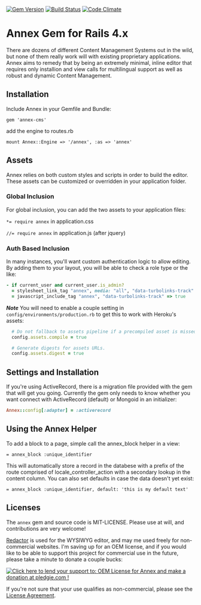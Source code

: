 [![Gem Version](https://badge.fury.io/rb/annex-cms.png)](http://badge.fury.io/rb/annex-cms) [![Build Status](https://drone.io/github.com/unicorn/annex/status.png)](https://drone.io/github.com/unicorn/annex/latest) [![Code Climate](https://codeclimate.com/github/unicorn/annex.png)](https://codeclimate.com/github/unicorn/annex)

# Annex Gem for Rails 4.x

There are dozens of different Content Management Systems out in the wild, but none of them really work will with existing proprietary applications. Annex aims to remedy that by being an extremely minimal, inline editor that requires only installion and view calls for multilingual support as well as robust and dynamic Content Management.

## Installation
Include Annex in your Gemfile and Bundle:

`gem 'annex-cms'`

add the engine to routes.rb

`mount Annex::Engine => '/annex', :as => 'annex'`


## Assets
Annex relies on both custom styles and scripts in order to build the editor.
These assets can be customized or overridden in your application folder.

### Global Inclusion
For global inclusion, you can add the two assets to your application files:

`*= require annex` in application.css

`//= require annex` in application.js (after jquery)

### Auth Based Inclusion
In many instances, you'll want custom authentication logic to allow editing. By adding them to your layout, you will be able to check a role type or the like:

```ruby
- if current_user and current_user.is_admin?
  = stylesheet_link_tag "annex", media: "all", "data-turbolinks-track" => true
  = javascript_include_tag "annex", "data-turbolinks-track" => true
```

***Note***
You will need to enable a couple setting in `config/environments/production.rb` to get this to work with Heroku's assets:

```ruby
  # Do not fallback to assets pipeline if a precompiled asset is missed.
  config.assets.compile = true

  # Generate digests for assets URLs.
  config.assets.digest = true
```

## Settings and Installation
If you're using ActiveRecord, there is a migration file provided with the gem that will get you going.
Currently the gem only needs to know whether you want connect with ActiveRecord (default) or Mongoid in an initializer:

```ruby
Annex::config[:adapter] = :activerecord
```

## Using the Annex Helper
To add a block to a page, simple call the annex_block helper in a view:

`= annex_block :unique_identifier`

This will automatically store a record in the databese with a prefix of the route
comprised of locale_controller_action with a secondary lookup in the content column.
You can also set defaults in case the data doesn't yet exist:

`= annex_block :unique_identifier, default: 'this is my default text'`


## Licenses
The `annex` gem and source code is MIT-LICENSE. Please use at will, and contributions are very welcome!

[Redactor](http://imperavi.com/redactor/) is used for the WYSIWYG editor, and may me used freely for non-commercial websites. I'm saving up for an OEM license, and if you would like to be able to support this project for commercial use in the future, please take a minute to donate a couple bucks:

<a href='https://pledgie.com/campaigns/24130'><img alt='Click here to lend your support to: OEM License for Annex and make a donation at pledgie.com !' src='https://pledgie.com/campaigns/24130.png?skin_name=chrome' border='0' ></a>


If you're not sure that your use qualifies as non-commercial, please see the [License Agreement](http://redactorjs.com/download/).
